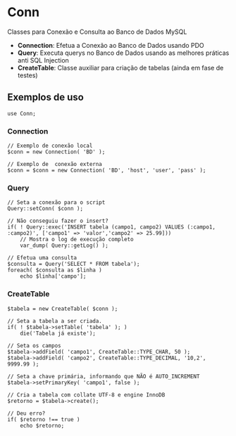 # Conn
Classes para Conexão e Consulta ao Banco de Dados MySQL

- <b>Connection</b>: Efetua a Conexão ao Banco de Dados usando PDO
- <b>Query</b>: Executa querys no Banco de Dados usando as melhores práticas anti SQL Injection
- <b>CreateTable</b>: Classe auxiliar para criação de tabelas (ainda em fase de testes)


## Exemplos de uso

    use Conn;

### Connection

    // Exemplo de conexão local
    $conn = new Connection( 'BD' );

    // Exemplo de  conexão externa
    $conn = $conn = new Connection( 'BD', 'host', 'user', 'pass' );

    
### Query
    
    // Seta a conexão para o script
    Query::setConn( $conn );
    
    // Não conseguiu fazer o insert?
    if( ! Query::exec('INSERT tabela (campo1, campo2) VALUES (:campo1, :campo2)', ['campo1' => 'valor','campo2' => 25.99]))
        // Mostra o log de execução completo
        var_dump( Query::getLog() );
        
    // Efetua uma consulta
    $consulta = Query('SELECT * FROM tabela');
    foreach( $consulta as $linha )
        echo $linha['campo'];
        

### CreateTable
    
    $tabela = new CreateTable( $conn );
    
    // Seta a tabela a ser criada. 
    if( ! $tabela->setTable( 'tabela' ); )
        die('Tabela já existe'); 
    
    // Seta os campos 
    $tabela->addField( 'campo1', CreateTable::TYPE_CHAR, 50 );
    $tabela->addField( 'campo2', CreateTable::TYPE_DECIMAL, '10,2', 9999.99 );
    
    // Seta a chave primária, informando que NÃO é AUTO_INCREMENT 
    $tabela->setPrimaryKey( 'campo1', false );
    
    // Cria a tabela com collate UTF-8 e engine InnoDB
    $retorno = $tabela->create();
    
    // Deu erro?
    if( $retorno !== true )
        echo $retorno;
